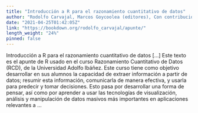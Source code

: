 ```yaml
---
title: "Introducción a R para el razonamiento cuantitativo de datos"
author: "Rodolfo Carvajal, Marcos Goycoolea (editores), Con contribuciones de Ismael Valdivia, y de todo el equipo de profesores del curso Razonamiento Cuantitativo de Datos, Universidad Adolfo Ibáñez."
date: "2021-04-25T01:42:05Z"
link: "https://bookdown.org/rodolfo_carvajal/apunte/"
length_weight: "24%"
pinned: false
---
```


Introducción a R para el razonamiento cuantitativo de datos [...] Este texto es el apunte de R usado en el curso Razonamiento Cuantitativo de Datos (RCD), de la Universidad Adolfo Ibáñez. Este curso tiene como objetivo desarrollar en sus alumnos la capacidad de extraer información a partir de datos; resumir esta información, comunicarla de manera efectiva, y usarla para predecir y tomar decisiones. Esto pasa por desarrollar una forma de pensar, así como por aprender a usar las tecnologías de visualización, análisis y manipulación de datos masivos más importantes en aplicaciones relevantes a ...
